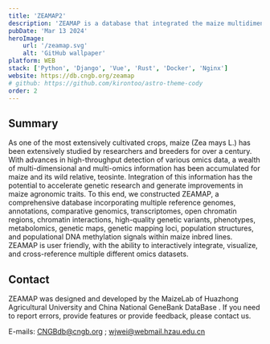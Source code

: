 ```yaml
---
title: 'ZEAMAP2'
description: 'ZEAMAP is a database that integrated the maize multidimensional data.'
pubDate: 'Mar 13 2024'
heroImage:
    url: '/zeamap.svg'
    alt: 'GitHub wallpaper'
platform: WEB
stack: ['Python', 'Django', 'Vue', 'Rust', 'Docker', 'Nginx']
website: https://db.cngb.org/zeamap
# github: https://github.com/kirontoo/astro-theme-cody
order: 2
---
```


## Summary

As one of the most extensively cultivated crops, maize (Zea mays L.) has been extensively studied by researchers and breeders for over a century. With advances in high-throughput detection of various omics data, a wealth of multi-dimensional and multi-omics information has been accumulated for maize and its wild relative, teosinte. Integration of this information has the potential to accelerate genetic research and generate improvements in maize agronomic traits. To this end, we constructed ZEAMAP, a comprehensive database incorporating multiple reference genomes, annotations, comparative genomics, transcriptomes, open chromatin regions, chromatin interactions, high-quality genetic variants, phenotypes, metabolomics, genetic maps, genetic mapping loci, population structures, and populational DNA methylation signals within maize inbred lines. ZEAMAP is user friendly, with the ability to interactively integrate, visualize, and cross-reference multiple different omics datasets.

## Contact

ZEAMAP was designed and developed by the MaizeLab of Huazhong Agricultural University and China National GeneBank DataBase . If you need to report errors, provide features or provide feedback, please contact us.

E-mails: CNGBdb@cngb.org ; wjwei@webmail.hzau.edu.cn
